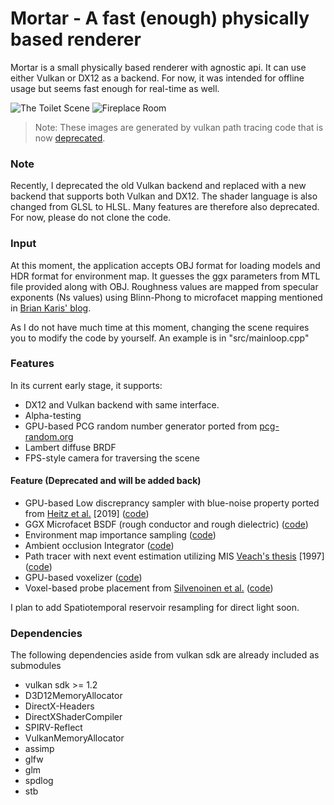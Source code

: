 # Mortar - A fast (enough) physically based renderer

Mortar is a small physically based renderer with agnostic api.
It can use either Vulkan or DX12 as a backend.
For now, it was intended for offline usage but seems fast enough for real-time as well.

![The Toilet Scene](https://raw.githubusercontent.com/jamornsriwasansak/vulkan-mortar/master/readme/toilet.jpg)
![Fireplace Room](https://raw.githubusercontent.com/jamornsriwasansak/vulkan-mortar/master/readme/fireplace.jpg)
> Note: These images are generated by vulkan path tracing code that is now [deprecated](https://github.com/jamornsriwasansak/mortar/tree/master/deprecated-vk-pt-src).

### Note
Recently, I deprecated the old Vulkan backend and replaced with a new backend that supports both Vulkan and DX12.
The shader language is also changed from GLSL to HLSL.
Many features are therefore also deprecated.
For now, please do not clone the code.

### Input
At this moment, the application accepts OBJ format for loading models and HDR format for environment map.
It guesses the ggx parameters from MTL file provided along with OBJ.
Roughness values are mapped from specular exponents (Ns values) using Blinn-Phong to microfacet mapping mentioned in [Brian Karis' blog](http://graphicrants.blogspot.com/2013/08/specular-brdf-reference.html).

As I do not have much time at this moment, changing the scene requires you to modify the code by yourself.
An example is in "src/mainloop.cpp"

### Features
In its current early stage, it supports:
* DX12 and Vulkan backend with same interface.
* Alpha-testing
* GPU-based PCG random number generator ported from [pcg-random.org](https://www.pcg-random.org/)
* Lambert diffuse BRDF
* FPS-style camera for traversing the scene
#### Feature (Deprecated and will be added back)
* GPU-based Low discreprancy sampler with blue-noise property ported from [Heitz et al.](https://eheitzresearch.wordpress.com/762-2/) \[2019]  ([code](https://github.com/jamornsriwasansak/mortar/blob/master/deprecated-vk-pt-src/shaders/rng/bluesobol.glsl))
* GGX Microfacet BSDF (rough conductor and rough dielectric) ([code](https://github.com/jamornsriwasansak/mortar/blob/master/deprecated-vk-pt-src/shaders/common/bsdf.glsl))
* Environment map importance sampling  ([code](https://github.com/jamornsriwasansak/mortar/blob/master/deprecated-vk-pt-src/common/envmap.h))
* Ambient occlusion Integrator ([code](https://github.com/jamornsriwasansak/mortar/blob/master/deprecated-vk-pt-src/shaders/renderer/rtao/rtao.rgen))
* Path tracer with next event estimation utilizing MIS [Veach's thesis](https://graphics.stanford.edu/papers/veach_thesis) \[1997] ([code](https://github.com/jamornsriwasansak/mortar/blob/master/deprecated-vk-pt-src/shaders/renderer/pathtracer/pathtracer.rgen))
* GPU-based voxelizer ([code](https://github.com/jamornsriwasansak/mortar/blob/master/deprecated-vk-pt-src/shaders/compute/voxelizer/voxelizer.comp))
* Voxel-based probe placement from [Silvenoinen et al.](https://arisilvennoinen.github.io/Projects/RTGI/index.html) ([code](https://github.com/jamornsriwasansak/mortar/blob/master/deprecated-vk-pt-src/misc_app/probeplacer_silvennoinen17.h))

I plan to add Spatiotemporal reservoir resampling for direct light soon.

### Dependencies
The following dependencies aside from vulkan sdk are already included as submodules
* vulkan sdk >= 1.2
* D3D12MemoryAllocator
* DirectX-Headers
* DirectXShaderCompiler
* SPIRV-Reflect
* VulkanMemoryAllocator
* assimp
* glfw
* glm
* spdlog
* stb
